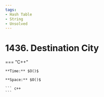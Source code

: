 ```yaml
---
tags:
- Hash Table
- String
- Unsolved
---
```



# 1436. Destination City

=== "C++"

    **Time:** $O()$

    **Space:** $O()$

    ``` c++
    ```